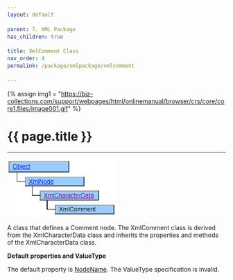 ```yaml
---
layout: default

parent: 7. XML Package
has_children: true

title: XmlComment Class
nav_order: 4
permalink: /package/xmlpackage/xmlcomment

---
```

{% assign img1 = "https://biz-collections.com/support/webpages/html/onlinemanual/browser/crs/core/core1.files/image001.gif" %}

# {{ page.title }}

---

<a href="/img/Package/XML-XmlCommentClass.png" target="_blank">
<img src="/img/Package/XML-XmlCommentClass.png" alt="login image"></a>

A class that defines a Comment node. The XmlComment class is derived from the XmlCharacterData class and inherits the properties and methods of the XmlCharacterData class.

**Default properties and ValueType**

The default property is [NodeName](/package/xmlpackage/xmlnode/properties/NodeName). The ValueType specification is invalid.